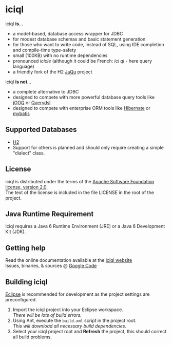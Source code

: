 iciql
=================
iciql **is**...

- a model-based, database access wrapper for JDBC
- for modest database schemas and basic statement generation
- for those who want to write code, instead of SQL, using IDE completion and compile-time type-safety
- small (100KB) with no runtime dependencies
- pronounced *icicle* (although it could be French: *ici ql* - here query language)
- a friendly fork of the H2 [JaQu](http://h2database.com/html/jaqu.html) project

iciql **is not**...

- a complete alternative to JDBC
- designed to compete with more powerful database query tools like [jOOQ](http://jooq.sourceforge.net) or [Querydsl](http://source.mysema.com/display/querydsl/Querydsl)
- designed to compete with enterprise ORM tools like [Hibernate](http://www.hibernate.org) or [mybatis](http://www.mybatis.org)

Supported Databases
-------
- [H2](http://h2database.com)
- Support for others is planned and should only require creating a simple "dialect" class.

License
-------
iciql is distributed under the terms of the [Apache Software Foundation license, version 2.0](http://www.apache.org/licenses/LICENSE-2.0).<br/>
The text of the license is included in the file LICENSE in the root of the project.

Java Runtime Requirement
-------
iciql requires a Java 6 Runtime Environment (JRE) or a Java 6 Development Kit (JDK).
 
Getting help
-------
Read the online documentation available at the [iciql website](http://iciql.com)<br/>
Issues, binaries, & sources @ [Google Code](http://code.google.com/p/iciql)

Building iciql
----------------
[Eclipse](http://eclipse.org) is recommended for development as the project settings are preconfigured.

1. Import the iciql project into your Eclipse workspace.<br/>
*There will be lots of build errors.*
2. Using Ant, execute the `build.xml` script in the project root.<br/>
*This will download all necessary build dependencies.*
3. Select your iciql project root and **Refresh** the project, this should correct all build problems.